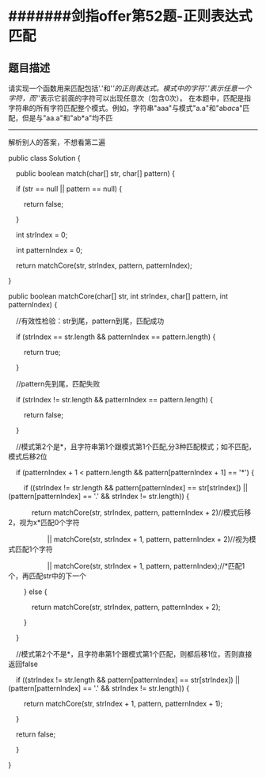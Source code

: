 # #######剑指offer第52题-正则表达式匹配

## 题目描述

请实现一个函数用来匹配包括'.'和'*'的正则表达式。模式中的字符'.'表示任意一个字符，而'*'表示它前面的字符可以出现任意次（包含0次）。 在本题中，匹配是指字符串的所有字符匹配整个模式。例如，字符串"aaa"与模式"a.a"和"ab*ac*a"匹配，但是与"aa.a"和"ab*a"均不匹

---

解析别人的答案，不想看第二遍

public class Solution {

    public boolean match(char[] str, char[] pattern) {

    if (str == null || pattern == null) {

        return false;

    }

    int strIndex = 0;

    int patternIndex = 0;

    return matchCore(str, strIndex, pattern, patternIndex);

}

public boolean matchCore(char[] str, int strIndex, char[] pattern, int patternIndex) {

    //有效性检验：str到尾，pattern到尾，匹配成功

    if (strIndex == str.length && patternIndex == pattern.length) {

        return true;

    }

    //pattern先到尾，匹配失败

    if (strIndex != str.length && patternIndex == pattern.length) {

        return false;

    }

    //模式第2个是*，且字符串第1个跟模式第1个匹配,分3种匹配模式；如不匹配，模式后移2位

    if (patternIndex + 1 < pattern.length && pattern[patternIndex + 1] == '*') {

        if ((strIndex != str.length && pattern[patternIndex] == str[strIndex]) || (pattern[patternIndex] == '.' && strIndex != str.length)) {

            return matchCore(str, strIndex, pattern, patternIndex + 2)//模式后移2，视为x*匹配0个字符

                    || matchCore(str, strIndex + 1, pattern, patternIndex + 2)//视为模式匹配1个字符

                    || matchCore(str, strIndex + 1, pattern, patternIndex);//*匹配1个，再匹配str中的下一个

        } else {

            return matchCore(str, strIndex, pattern, patternIndex + 2);

        }

    }

    //模式第2个不是*，且字符串第1个跟模式第1个匹配，则都后移1位，否则直接返回false

    if ((strIndex != str.length && pattern[patternIndex] == str[strIndex]) || (pattern[patternIndex] == '.' && strIndex != str.length)) {

        return matchCore(str, strIndex + 1, pattern, patternIndex + 1);

    }

    return false;

    }

}
